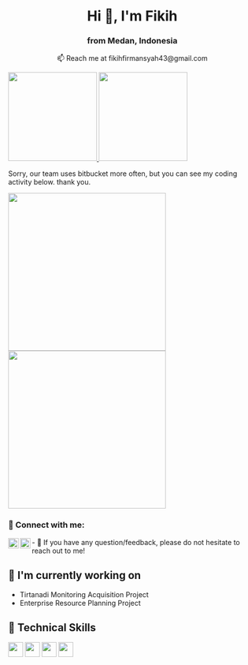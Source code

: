 <h1 align="center">Hi 👋, I'm Fikih</h1>
<h3 align="center">from Medan, Indonesia</h3>
<p align="center">📫 Reach me at fikihfirmansyah43@gmail.com</p>
<p align="left">
<a href="https://github.com/fikihfirmansyah">
  <img height="180em" src="https://github-readme-stats-eight-theta.vercel.app/api?username=fikihfirmansyah&show_icons=true&theme=dark&include_all_commits=true&count_private=true"/>
  <img height="180em" src="https://github-readme-stats-eight-theta.vercel.app/api/top-langs/?username=fikihfirmansyah&layout=compact&langs_count=8&theme=dark&hide=jupyter%20notebook,html,css"/>
</a>
</p>

Sorry, our team uses bitbucket more often, but you can see my coding activity below. thank you.
<p align="left">
<a href="https://github.com/fikihfirmansyah">
  <img height="320em" src="https://wakatime.com/share/@5346ecae-279b-4a47-aa65-5ae244c88994/1f809620-2a1c-4422-87f7-2fbe1526bb89.svg"/>
  <img height="320em" src="https://wakatime.com/share/@5346ecae-279b-4a47-aa65-5ae244c88994/c183f755-73fe-4387-b810-f2bc2699b5d7.svg"/>
</a>
</p>

### 🤝 Connect with me:

<a href="https://www.linkedin.com/in/fikih-firmansyah/"><img align="left" src="https://raw.githubusercontent.com/yushi1007/yushi1007/main/images/linkedin.svg" alt="Yu Shi | LinkedIn" width="21px"/></a>
<a href="https://instagram.com/fikihfirmansyah43"><img align="left" src="https://raw.githubusercontent.com/yushi1007/yushi1007/main/images/instagram.svg" alt="Yu Shi | Instagram" width="21px"/></a>

<p align="left">
- 💬 If you have any question/feedback, please do not hesitate to reach out to me!
</p>

## 🔭 I'm currently working on

- Tirtanadi Monitoring Acquisition Project
- Enterprise Resource Planning Project

## 💼 Technical Skills

 <p align="left">
 <img height="30em" src="https://framework.zend.com/images/logos/ZendFramework-logo.png"/>
 <img height="30em" src="https://wiki.postgresql.org/images/3/30/PostgreSQL_logo.3colors.120x120.png"/>
 <img height="30em" src="https://upload.wikimedia.org/wikipedia/commons/thumb/5/51/Google_Cloud_logo.svg/640px-Google_Cloud_logo.svg.png"/>
 <img height="30em" src="https://www.docker.com/wp-content/uploads/2022/03/horizontal-logo-monochromatic-white.png"/>
</p>
